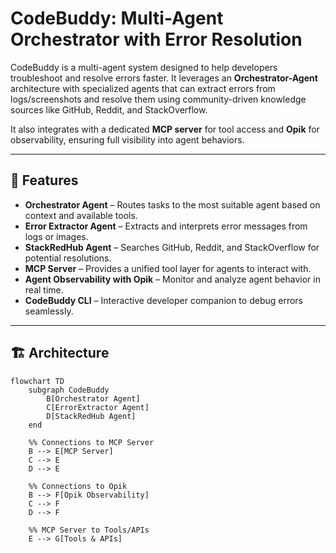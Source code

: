 # CodeBuddy: Multi-Agent Orchestrator with Error Resolution

CodeBuddy is a multi-agent system designed to help developers troubleshoot and resolve errors faster. It leverages an **Orchestrator-Agent** architecture with specialized agents that can extract errors from logs/screenshots and resolve them using community-driven knowledge sources like GitHub, Reddit, and StackOverflow.  

It also integrates with a dedicated **MCP server** for tool access and **Opik** for observability, ensuring full visibility into agent behaviors.  

---

## 🚀 Features

- **Orchestrator Agent** – Routes tasks to the most suitable agent based on context and available tools.  
- **Error Extractor Agent** – Extracts and interprets error messages from logs or images.  
- **StackRedHub Agent** – Searches GitHub, Reddit, and StackOverflow for potential resolutions.  
- **MCP Server** – Provides a unified tool layer for agents to interact with.  
- **Agent Observability with Opik** – Monitor and analyze agent behavior in real time.  
- **CodeBuddy CLI** – Interactive developer companion to debug errors seamlessly.  

---

## 🏗️ Architecture

```mermaid
flowchart TD
    subgraph CodeBuddy
        B[Orchestrator Agent]
        C[ErrorExtractor Agent]
        D[StackRedHub Agent]
    end

    %% Connections to MCP Server
    B --> E[MCP Server]
    C --> E
    D --> E

    %% Connections to Opik
    B --> F[Opik Observability]
    C --> F
    D --> F

    %% MCP Server to Tools/APIs
    E --> G[Tools & APIs]

